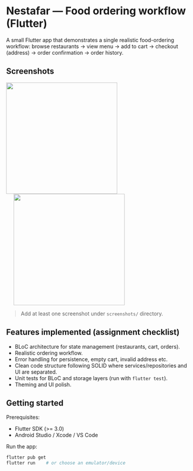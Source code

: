 # Nestafar — Food ordering workflow (Flutter)

A small Flutter app that demonstrates a single realistic food-ordering workflow:
browse restaurants → view menu → add to cart → checkout (address) → order confirmation → order history.

## Screenshots

<p float="left">
  <img src="https://github.com/user-attachments/assets/b84c7124-2f37-4213-bf2a-f61f5f0e2d71" width="300" />
  <img src="https://github.com/user-attachments/assets/39efe9c0-30ea-4478-991a-55ecc9ce2d4d" width="300" style="margin-left: 20px;" />
</p>

> Add at least one screenshot under `screenshots/` directory.

## Features implemented (assignment checklist)
- BLoC architecture for state management (restaurants, cart, orders).
- Realistic ordering workflow.
- Error handling for persistence, empty cart, invalid address etc.
- Clean code structure following SOLID where services/repositories and UI are separated.
- Unit tests for BLoC and storage layers (run with `flutter test`).
- Theming and UI polish.

## Getting started

Prerequisites:
- Flutter SDK (>= 3.0)
- Android Studio / Xcode / VS Code

Run the app:

```bash
flutter pub get
flutter run    # or choose an emulator/device
